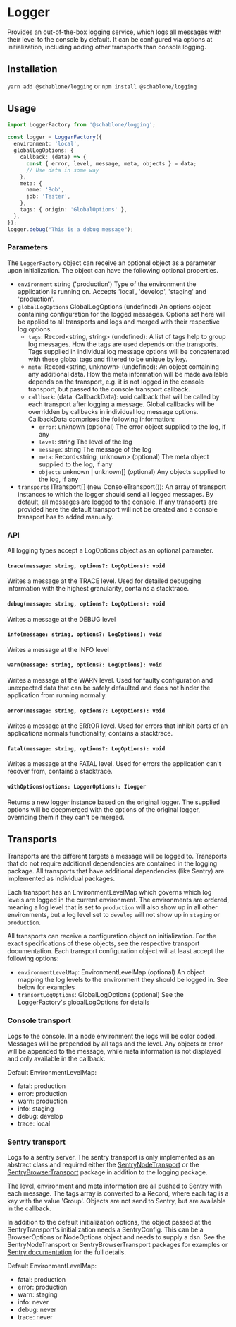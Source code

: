 # Logger
Provides an out-of-the-box logging service, which logs all messages with their
level to the console by default. It can be configured via options at initialization, 
including adding other transports than console logging.

## Installation
`yarn add @schablone/logging` or `npm install @schablone/logging`

## Usage

```typescript
import LoggerFactory from '@schablone/logging';

const logger = LoggerFactory({
  environment: 'local',
  globalLogOptions: {
    callback: (data) => {
      const { error, level, message, meta, objects } = data;
      // Use data in some way
    },
    meta: {
      name: 'Bob',
      job: 'Tester',
    },
    tags: { origin: 'GlobalOptions' },
  },
});
logger.debug("This is a debug message");
```

### Parameters
The `LoggerFactory` object can receive an optional object as a parameter upon
initialization. The object can have the following optional properties.
* `environment` string ('production') Type of the environment the
  application is running on. Accepts 'local', 'develop', 'staging' and 'production'.
* `globalLogOptions` GlobalLogOptions (undefined) An options object containing
  configuration for the logged messages. Options set here will be applied to
  all transports and logs and merged with their respective log options.
  * `tags`: Record<string, string> (undefined): A list of tags help to group log messages. How the
    tags are used depends on the transports. Tags supplied in individual log message 
    options will be concatenated with these global tags and filtered to be unique by key.
  * `meta`: Record<string, unknown> (undefined): An object containing any additional
    data. How the meta information will be made available depends on the transport, e.g.
    it is not logged in the console transport, but passed to the console transport callback.
  * `callback`: (data: CallbackData): void callback that will be called by each
    transport after logging a message. Global callbacks will be overridden by
    callbacks in individual log message options.
    CallbackData comprises the following information:
    * `error`: unknown (optional) The error object supplied to the log, if any
    * `level`: string The level of the log
    * `message`: string The message of the log
    * `meta`: Record<string, unknown> (optional) The meta object supplied to the 
      log, if any
    * `objects` unknown | unknown[] (optional) Any objects supplied to the log, 
      if any
* `transports` ITransport[] (new ConsoleTransport()): An array of transport 
  instances to which the logger should send all logged messages. By default,
  all messages are logged to the console. If any transports are provided here
  the default transport will not be created and a console transport has to 
  added manually.


### API
All logging types accept a LogOptions object as an optional parameter.

#### `trace(message: string, options?: LogOptions): void`
Writes a message at the TRACE level. Used for detailed debugging information
with the highest granularity, contains a stacktrace.

#### `debug(message: string, options?: LogOptions): void`
Writes a message at the DEBUG level

#### `info(message: string, options?: LogOptions): void`
Writes a message at the INFO level

#### `warn(message: string, options?: LogOptions): void`
Writes a message at the WARN level. Used for faulty configuration and 
unexpected data that can be safely defaulted and does not hinder the 
application from running normally. 

#### `error(message: string, options?: LogOptions): void`
Writes a message at the ERROR level. Used for errors that inhibit parts 
of an applications normals functionality, contains a stacktrace.

#### `fatal(message: string, options?: LogOptions): void`
Writes a message at the FATAL level. Used for errors the application 
can't recover from, contains a stacktrace.

#### `withOptions(options: LoggerOptions): ILogger`
Returns a new logger instance based on the original logger. The supplied
options will be deepmerged with the options of the original logger, 
overriding them if they can't be merged.

## Transports
Transports are the different targets a message will be logged to. Transports
that do not require additional dependencies are contained in the logging package. 
All transports that have additional dependencies (like Sentry) are implemented 
as individual packages. 

Each transport has an EnvironmentLevelMap which governs which log levels 
are logged in the current environment. The environments are ordered, meaning
a log level that is set to `production` will also show up in all other 
environments, but a log level set to `develop` will not show up in `staging`
or `production`.

All transports can receive a configuration object on initialization. For the
exact specifications of these objects, see the respective transport documentation.
Each transport configuration object will at least accept the following options:
* `environmentLevelMap`: EnvironmentLevelMap (optional) An object mapping the log
  levels to the environment they should be logged in. See below for examples
* `transortLogOptions`: GlobalLogOptions (optional) See the LoggerFactory's
  globalLogOptions for details

### Console transport
Logs to the console. In a node environment the logs will be color coded. 
Messages will be prepended by all tags and the level. Any objects or error 
will be appended to the message, while meta information is not displayed 
and only available in the callback.

Default EnvironmentLevelMap:
* fatal: production
* error: production
* warn: production
* info: staging
* debug: develop
* trace: local

### Sentry transport
Logs to a sentry server. The sentry transport is only implemented as an 
abstract class and required either the [SentryNodeTransport](../logging-transport-sentry-node) or the 
[SentryBrowserTransport](../logging-transport-sentry-browser) package in addition to the logging package.

The level, environment and meta information are all pushed to Sentry with
each message. The tags array is converted to a Record, where each tag is a
key with the value 'Group'. Objects are not send to Sentry, but are 
available in the callback.

In addition to the default initialization options, the object passed at the
SentryTransport's initialization needs a SentryConfig. This can be a
BrowserOptions or NodeOptions object and needs to supply a dsn. See the 
SentryNodeTransport or SentryBrowserTransport packages for examples or 
[Sentry documentation](https://docs.sentry.io/platforms/javascript/configuration/options/) for the full details.

Default EnvironmentLevelMap:
* fatal: production
* error: production
* warn: staging
* info: never
* debug: never
* trace: never
